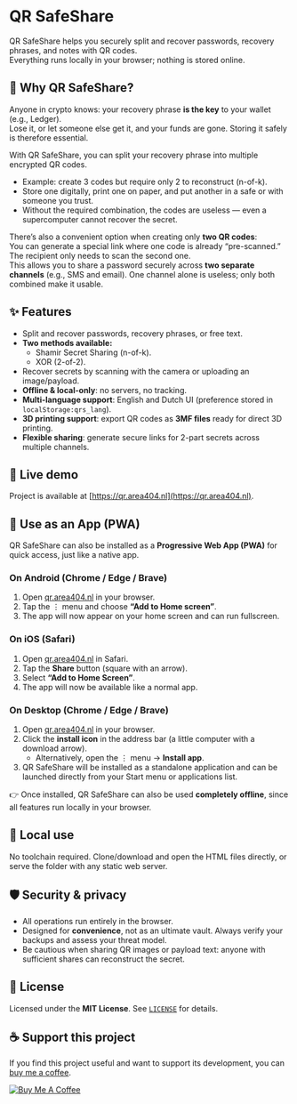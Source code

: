 # QR SafeShare
QR SafeShare helps you securely split and recover passwords, recovery phrases, and notes with QR codes.  
Everything runs locally in your browser; nothing is stored online.

## 🔐 Why QR SafeShare?
Anyone in crypto knows: your recovery phrase **is the key** to your wallet (e.g., Ledger).  
Lose it, or let someone else get it, and your funds are gone. Storing it safely is therefore essential.  

With QR SafeShare, you can split your recovery phrase into multiple encrypted QR codes.  
- Example: create 3 codes but require only 2 to reconstruct (n-of-k).  
- Store one digitally, print one on paper, and put another in a safe or with someone you trust.  
- Without the required combination, the codes are useless — even a supercomputer cannot recover the secret.  

There’s also a convenient option when creating only **two QR codes**:  
You can generate a special link where one code is already “pre-scanned.” The recipient only needs to scan the second one.  
This allows you to share a password securely across **two separate channels** (e.g., SMS and email). One channel alone is useless; only both combined make it usable.  

## ✨ Features
- Split and recover passwords, recovery phrases, or free text.  
- **Two methods available:**  
  - Shamir Secret Sharing (n-of-k).  
  - XOR (2-of-2).  
- Recover secrets by scanning with the camera or uploading an image/payload.  
- **Offline & local-only**: no servers, no tracking.  
- **Multi-language support**: English and Dutch UI (preference stored in `localStorage:qrs_lang`).  
- **3D printing support**: export QR codes as **3MF files** ready for direct 3D printing.  
- **Flexible sharing**: generate secure links for 2-part secrets across multiple channels.

## 🚀 Live demo
Project is available at [https://qr.area404.nl](https://qr.area404.nl).

## 📱 Use as an App (PWA)  

QR SafeShare can also be installed as a **Progressive Web App (PWA)** for quick access, just like a native app.  

### On Android (Chrome / Edge / Brave)  
1. Open [qr.area404.nl](https://qr.area404.nl) in your browser.  
2. Tap the ⋮ menu and choose **“Add to Home screen”**.  
3. The app will now appear on your home screen and can run fullscreen.  

### On iOS (Safari)  
1. Open [qr.area404.nl](https://qr.area404.nl) in Safari.  
2. Tap the **Share** button (square with an arrow).  
3. Select **“Add to Home Screen”**.  
4. The app will now be available like a normal app.  

### On Desktop (Chrome / Edge / Brave)  
1. Open [qr.area404.nl](https://qr.area404.nl) in your browser.  
2. Click the **install icon** in the address bar (a little computer with a download arrow).  
   - Alternatively, open the ⋮ menu → **Install app**.  
3. QR SafeShare will be installed as a standalone application and can be launched directly from your Start menu or applications list.  

👉 Once installed, QR SafeShare can also be used **completely offline**, since all features run locally in your browser.  

## 🔧 Local use
No toolchain required. Clone/download and open the HTML files directly, or serve the folder with any static web server.

## 🛡️ Security & privacy
- All operations run entirely in the browser.  
- Designed for **convenience**, not as an ultimate vault. Always verify your backups and assess your threat model.  
- Be cautious when sharing QR images or payload text: anyone with sufficient shares can reconstruct the secret.  

## 📜 License
Licensed under the **MIT License**. See [`LICENSE`](LICENSE) for details.

## ☕ Support this project
If you find this project useful and want to support its development, you can [buy me a coffee](https://buymeacoffee.com/qrsafeshare).

[![Buy Me A Coffee](https://img.buymeacoffee.com/button-api/?text=Buy%20me%20a%20coffee&emoji=☕&slug=qrsafeshare&button_colour=FFDD00&font_colour=000000&font_family=Cookie&outline_colour=000000&coffee_colour=ffffff)](https://buymeacoffee.com/qrsafeshare)
